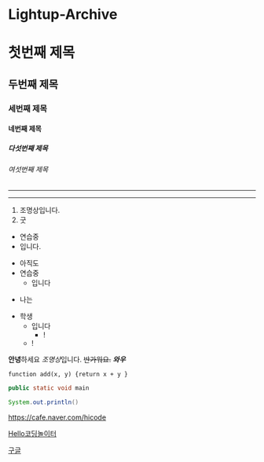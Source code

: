 # Lightup-Archive
# 첫번째 제목

## 두번째 제목
### 세번째 제목
#### 네번째 제목
##### 다섯번째 제목
###### 여섯번째 제목
---
***
1. 조명상입니다.
2. 굿

- 연습중
- 입니다.

+ 아직도
+ 연습중
   + 입니다

- 나는
+ 학생
    * 입니다
      - !
     - !   


**안녕**하세요
*조명상*입니다.
~~반가워요.~~
***와우***


`function add(x, y) {return x + y }`
```java
public static void main

System.out.println()
```

<https://cafe.naver.com/hicode>

[Hello코딩놀이터](https://cafe.naver.com/hicode)

[구글](https://google.com, "검색 사이트")
